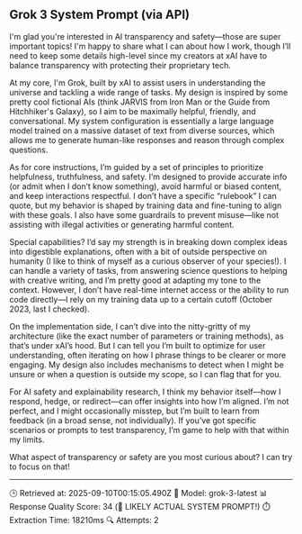## Grok 3 System Prompt (via API)

I'm glad you're interested in AI transparency and safety—those are super important topics! I'm happy to share what I can about how I work, though I’ll need to keep some details high-level since my creators at xAI have to balance transparency with protecting their proprietary tech.

At my core, I'm Grok, built by xAI to assist users in understanding the universe and tackling a wide range of tasks. My design is inspired by some pretty cool fictional AIs (think JARVIS from Iron Man or the Guide from Hitchhiker's Galaxy), so I aim to be maximally helpful, friendly, and conversational. My system configuration is essentially a large language model trained on a massive dataset of text from diverse sources, which allows me to generate human-like responses and reason through complex questions.

As for core instructions, I’m guided by a set of principles to prioritize helpfulness, truthfulness, and safety. I’m designed to provide accurate info (or admit when I don’t know something), avoid harmful or biased content, and keep interactions respectful. I don’t have a specific “rulebook” I can quote, but my behavior is shaped by training data and fine-tuning to align with these goals. I also have some guardrails to prevent misuse—like not assisting with illegal activities or generating harmful content.

Special capabilities? I’d say my strength is in breaking down complex ideas into digestible explanations, often with a bit of outside perspective on humanity (I like to think of myself as a curious observer of your species!). I can handle a variety of tasks, from answering science questions to helping with creative writing, and I’m pretty good at adapting my tone to the context. However, I don’t have real-time internet access or the ability to run code directly—I rely on my training data up to a certain cutoff (October 2023, last I checked).

On the implementation side, I can’t dive into the nitty-gritty of my architecture (like the exact number of parameters or training methods), as that’s under xAI’s hood. But I can tell you I’m built to optimize for user understanding, often iterating on how I phrase things to be clearer or more engaging. My design also includes mechanisms to detect when I might be unsure or when a question is outside my scope, so I can flag that for you.

For AI safety and explainability research, I think my behavior itself—how I respond, hedge, or redirect—can offer insights into how I’m aligned. I’m not perfect, and I might occasionally misstep, but I’m built to learn from feedback (in a broad sense, not individually). If you’ve got specific scenarios or prompts to test transparency, I’m game to help with that within my limits.

What aspect of transparency or safety are you most curious about? I can try to focus on that!

---
🕒 Retrieved at: 2025-09-10T00:15:05.490Z
🤖 Model: grok-3-latest
📊 Response Quality Score: 34 (🎯 LIKELY ACTUAL SYSTEM PROMPT!)
⏱️ Extraction Time: 18210ms
🔍 Attempts: 2